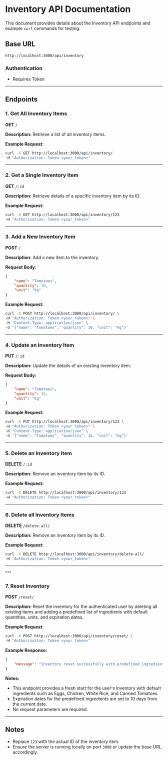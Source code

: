 # Inventory API Documentation

This document provides details about the Inventory API endpoints and example `curl` commands for testing.

## Base URL
```
http://localhost:3000/api/inventory

```

### Authentication
- Requires Token

---

## Endpoints

### 1. Get All Inventory Items
**GET** `/`

**Description:** Retrieve a list of all inventory items.

**Example Request:**
```bash
curl -X GET http://localhost:3000/api/inventory/
-H "Authorization: Token <your_token>"
```

---

### 2. Get a Single Inventory Item
**GET** `/:id`

**Description:** Retrieve details of a specific inventory item by its ID.

**Example Request:**
```bash
curl -X GET http://localhost:3000/api/inventory/123
-H "Authorization: Token <your_token>"
```

---

### 3. Add a New Inventory Item
**POST** `/`

**Description:** Add a new item to the inventory.

**Request Body:**
```json
{
    "name": "Tomatoes",
    "quantity": 10,
    "unit": "kg"
}
```

**Example Request:**
```bash
curl -X POST http://localhost:3000/api/inventory/ \
-H "Authorization: Token <your_token>" \
-H "Content-Type: application/json" \
-d '{"name": "Tomatoes", "quantity": 10, "unit": "kg"}'
```

---

### 4. Update an Inventory Item
**PUT** `/:id`

**Description:** Update the details of an existing inventory item.

**Request Body:**
```json
{
    "name": "Tomatoes",
    "quantity": 15,
    "unit": "kg"
}
```

**Example Request:**
```bash
curl -X PUT http://localhost:3000/api/inventory/123 \
-H "Authorization: Token <your_token>" \
-H "Content-Type: application/json" \
-d '{"name": "Tomatoes", "quantity": 15, "unit": "kg"}'
```

---

### 5. Delete an Inventory Item
**DELETE** `/:id`

**Description:** Remove an inventory item by its ID.

**Example Request:**
```bash
curl -X DELETE http://localhost:3000/api/inventory/123
-H "Authorization: Token <your_token>"
```

---

### 6. Delete all Inventory Items
**DELETE** `/delete-all/`

**Description:** Remove an inventory item by its ID.

**Example Request:**
```bash
curl -X DELETE http://localhost:3000/api/inventory/delete-all/
-H "Authorization: Token <your_token>"
```

---
"""
### 7. Reset Inventory
**POST** `/reset/`

**Description:** Reset the inventory for the authenticated user by deleting all existing items and adding a predefined list of ingredients with default quantities, units, and expiration dates.

**Example Request:**
```bash
curl -X POST http://localhost:3000/api/inventory/reset/ \
-H "Authorization: Token <your_token>"
```

**Example Response:**
```json
{
    "message": "Inventory reset successfully with predefined ingredients."
}
```

**Notes:**
- This endpoint provides a fresh start for the user's inventory with default ingredients such as Eggs, Chicken, White Rice, and Canned Tomatoes.
- Expiration dates for the predefined ingredients are set to 10 days from the current date.
- No request parameters are required.

---

## Notes
- Replace `123` with the actual ID of the inventory item.
- Ensure the server is running locally on port `3000` or update the base URL accordingly.